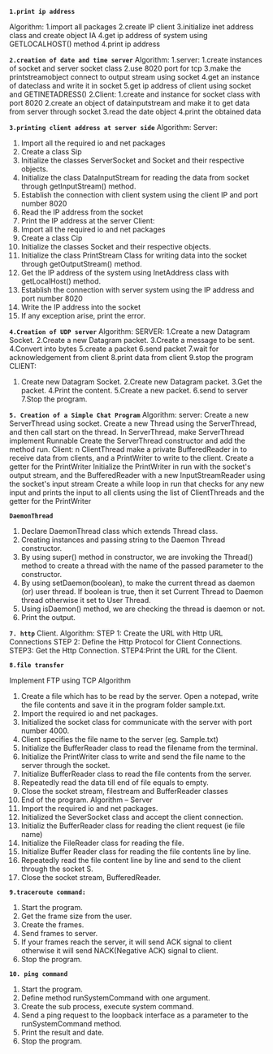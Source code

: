 **`1.print ip address`**

Algorithm:
1.import all packages 
2.create IP client
3.initialize inet address class and create object IA
4.get ip address of system using GETLOCALHOST() method
4.print ip address

**`2.creation of date and time server`**
Algorithm:
1.server:
1.create instances of socket and server socket class 
2.use 8020 port for tcp
3.make the printstreamobject connect to output stream using socket
4.get an instance of dateclass and write it in socket
5.get ip address of client using socket and GETINETADRESS()
2.Client:
1.create and instance for socket class with port  8020
2.create an object of datainputstream and make it to get data from server through socket
3.read the date object
4.print the obtained data

**`3.printing client address at server side`**
Algorithm:
Server:
1. Import all the required io and net packages
2. Create a class Sip
3. Initialize the classes ServerSocket and Socket and their respective objects.
4. Initialize the class DataInputStream for reading the data from socket through
getInputStream() method.
5. Establish the connection with client system using the client IP and port number 8020
6. Read the IP address from the socket
7. Print the IP address at the server
Client:
1. Import all the required io and net packages
2. Create a class Cip
3. Initialize the classes Socket and their respective objects.
4. Initialize the class PrintStream Class for writing data into the socket through
getOutputStream() method.
5. Get the IP address of the system using InetAddress class with getLocalHost() method.
6. Establish the connection with server system using the IP address and port number 8020
7. Write the IP address into the socket
8. If any exception arise, print the error.

**`4.Creation of UDP server`**
Algorithm:
SERVER:
1.Create a new Datagram Socket.
2.Create a new Datagram packet.
3.Create a message to be sent.
4.Convert into bytes
5.create a packet
6.send packet
7.wait for acknowledgement from client
8.print data from client
9.stop the program
CLIENT:
1. Create new Datagram Socket.
2.Create new Datagram packet.
3.Get the packet.
4.Print the content.
5.Create a new packet.
6.send to server
7.Stop the program. 

**`5. Creation of a Simple Chat Program`**
Algorithm:
server:
Create a new ServerThread using socket.
Create a new Thread using the ServerThread, and then call start on the thread.
In ServerThread, make ServerThread implement Runnable
Create the ServerThread constructor and add the method run.
Client:
n ClientThread make a private BufferedReader in to receive data from clients, and a PrintWriter to write to the client.
Create a getter for the PrintWriter
Initialize the PrintWriter in run with the socket's output stream, and the BufferedReader with a new InputStreamReader using the socket's input stream
Create a while loop in run that checks for any new input and prints the input to all clients using the list of ClientThreads and the getter for the PrintWriter

**`DaemonThread`**
1. Declare DaemonThread class which extends Thread class.
2. Creating instances and passing string to the Daemon Thread constructor.
3. By using super() method in constructor, we are invoking the Thread() method
to create a thread with the name of the passed parameter to the constructor.
4. By using setDaemon(boolean), to make the current thread as daemon (or)
user thread. If boolean is true, then it set Current Thread to Daemon thread
otherwise it set to User Thread.
5. Using isDaemon() method, we are checking the thread is daemon or not.
6. Print the output.


**`7. http`**
Client.
Algorithm:
STEP 1: Create the URL with Http URL Connections
STEP 2: Define the Http Protocol for Client Connections.
STEP3: Get the Http Connection. STEP4:Print the URL for the Client.


**`8.file transfer`**

Implement FTP using TCP
Algorithm
1. Create a file which has to be read by the server. Open a notepad, write the file contents
and save it in the program folder sample.txt.
2. Import the required io and net packages.
3. Initialized the socket class for communicate with the server with port number 4000.
4. Client specifies the file name to the server (eg. Sample.txt)
5. Initialize the BufferReader class to read the filename from the terminal.
6. Initialize the PrintWriter class to write and send the file name to the server through the
socket.
7. Initialize BufferReader class to read the file contents from the 
server.
8. Repeatedly read the data till end of file equals to empty.
9. Close the socket stream, filestream and BufferReader classes
10. End of the program.
Algorithm – Server
1. Import the required io and net packages.
2. Initialized the SeverSocket class and accept the client connection.
3. Initializ the BufferReader class for reading the client request (ie file name)
4. Initialize the FileReader class for reading the file.
5. Initialize Buffer Reader class for reading the file contents line by line.
6. Repeatedly read the file content line by line and send to the client through the socket S.
7. Close the socket stream, BufferedReader.

**`9.traceroute command:`**
1. Start the program.
2. Get the frame size from the user.
3. Create the frames.
4. Send frames to server.
5. If your frames reach the server, it will send ACK signal to client otherwise it
will send NACK(Negative ACK) signal to client.
6. Stop the program.


**`10. ping command`**
1. Start the program.
2. Define method runSystemCommand with one argument.
3. Create the sub process, execute system command.
4. Send a ping request to the loopback interface as a parameter to the
runSystemCommand method.
5. Print the result and date.
6. Stop the program.
